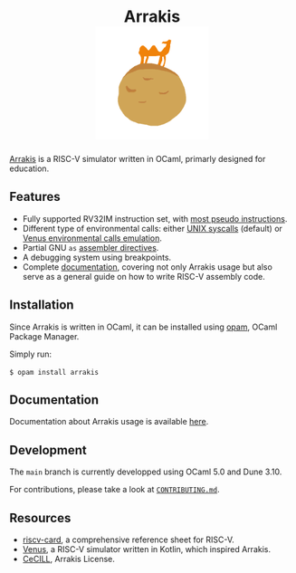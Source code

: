 <div align="center">
<h1>
    Arrakis
    <br>
    <img src="./imgs/logo.png" width="200" />
    </br>
</h1>
</div>

[Arrakis](https://en.wikipedia.org/wiki/Arrakis) is a RISC-V simulator written
in OCaml, primarly designed for education.

## Features

* Fully supported RV32IM instruction set, with [most pseudo instructions](./doc/pseudoinstr.md).
* Different type of environmental calls: either [UNIX syscalls](./doc/ecall.md#unix)
  (default) or
  [Venus environmental calls emulation](https://github.com/kvakil/venus/wiki/Environmental-Calls).
* Partial GNU `as` [assembler directives](./doc/directives.md).
* A debugging system using breakpoints.
* Complete [documentation](https://gitlab.com/valoranM/arrakis/-/wikis/home),
  covering not only Arrakis usage but also serve as a general guide on how to
  write RISC-V assembly code.

## Installation

Since Arrakis is written in OCaml, it can be installed using
[opam](https://opam.ocaml.org/), OCaml Package Manager.

Simply run:

`$ opam install arrakis`

## Documentation

Documentation about Arrakis usage is available [here](./doc/README.md).

## Development

The `main` branch is currently developped using OCaml 5.0 and Dune 3.10.

For contributions, please take a look at [`CONTRIBUTING.md`](./CONTRIBUTING.md).

## Resources

* [riscv-card](https://github.com/jameslzhu/riscv-card), a comprehensive
  reference sheet for RISC-V.
* [Venus](https://github.com/kvakil/venus), a RISC-V simulator written in
  Kotlin, which inspired Arrakis.
* [CeCILL](http://www.cecill.info/index.en.html), Arrakis License.

